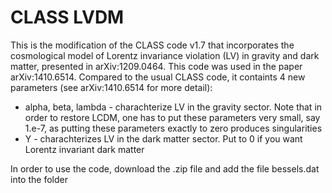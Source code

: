 # CLASS LVDM
This is the modification of the CLASS code v1.7 that incorporates the cosmological model of Lorentz invariance violation (LV) in gravity and dark matter, presented in arXiv:1209.0464. This code was used in the paper arXiv:1410.6514.
Compared to the usual CLASS code, it containts 4 new parameters (see arXiv:1410.6514 for more detail):

* alpha, beta, lambda - charachterize LV in the gravity sector. Note that in order to restore LCDM, one has to put these parameters very small, say 1.e-7, as putting these parameters exactly to zero produces singularities
* Y - charachterizes LV in the dark matter sector. Put to 0 if you want Lorentz invariant dark matter

In order to use the code, download the .zip file and add the file bessels.dat into the folder
